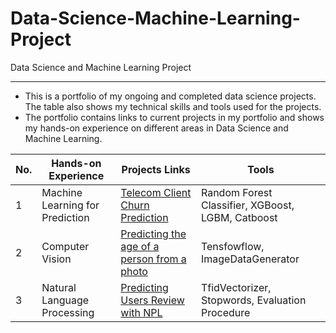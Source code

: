 # Data-Science-Machine-Learning-Project
Data Science and Machine Learning Project

---

- This is a portfolio of my ongoing and completed data science projects. The table also shows my technical skills and tools used for the projects.
- The portfolio contains links to current projects in my portfolio and shows my hands-on experience on different areas in Data Science and Machine Learning.

| No. |    Hands-on Experience |            Projects Links                 |       Tools       |
|---- |   -------------------- |   ------------------------------ |     -------------   |
|1 |   Machine Learning for Prediction |   [Telecom Client Churn Prediction](https://github.com/muftiannas/Telecom-Client-Churn-Prediction/blob/main/machine_learning_prediction.ipynb)	 |     Random Forest Classifier, XGBoost, LGBM, Catboost  |
|2 |   Computer Vision	 |   [Predicting the age of a person from a photo](https://github.com/muftiannas/Predicting-The-Age-of-a-Person-from-a-Photo/blob/main/Predictng%20Age%20from%20Photo.ipynb)	 |     Tensfowflow, ImageDataGenerator |
|3 |   Natural Language Processing	 |   [Predicting Users Review with NPL](https://github.com/muftiannas/Predicting-Users-Review-with-NPL/blob/main/NLP%20IMDB%20Movie.ipynb)	 |     TfidVectorizer, Stopwords, Evaluation Procedure |
